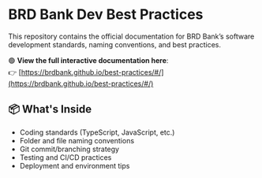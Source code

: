 # BRD Bank Dev Best Practices

This repository contains the official documentation for BRD Bank’s software development standards, naming conventions, and best practices.

🟢 **View the full interactive documentation here**:  
👉 [https://brdbank.github.io/best-practices/#/](https://brdbank.github.io/best-practices/#/)

## 📦 What's Inside

- Coding standards (TypeScript, JavaScript, etc.)
- Folder and file naming conventions
- Git commit/branching strategy
- Testing and CI/CD practices
- Deployment and environment tips
